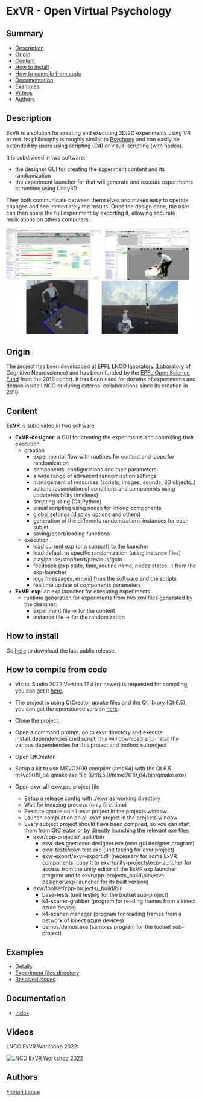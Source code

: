 # ExVR - Open Virtual Psychology

## Summary

* [Description](#description)
* [Origin](#origin)
* [Content](#content)
* [How to install](#how-to-install)
* [How to compile from code](#how-to-compile-from-code)
* [Documentation](#documentation)
* [Examples](#examples)
* [Videos](#videos)
* [Authors](#authors)

## Description

ExVR is a solution for creating and executing 3D/2D experiments using VR or not. Its philosophy is roughly similar to [Psychopy](https://www.psychopy.org/) and can easily be extended by users using scripting (C#) or visual scripting (with nodes).

It is subdivided in two software: 
  *	the designer GUI for creating the experiment content and its randomization
  *	the experiment launcher for that will generate and execute experiments at runtime using Unity3D

They both communicate between themselves and makes easy to operate changes and see immediately the results.
Once the design done, the user can then share the full experiment by exporting it, allowing accurate replications on others computers.

<p float="center">
  <img src="captures/4-panel.png" width="800" />
</p>

## Origin

The project has been developped at [EPFL LNCO laboratory](https://www.epfl.ch/labs/lnco/) (Laboratory of Cognitive Neuroscience) and has been funded by the [EPFL Open Science Fund](https://www.epfl.ch/research/open-science/in-practice/open-science-fund/) from the 2019 cohort. It has been used for dozains of experiments and demos inside LNCO or during external collaborations since its creation in 2018.


## Content

**ExVR** is subdivided in two software:
* **ExVR-designer**: a GUI for creating the experiments and controlling their execution
  * creation
    * experimental flow with routines for content and loops for randomization
    * components, configurations and their parameters
    * a wide range of advanced randomization settings
    * management of resources (scripts, images, sounds, 3D objects..)
    * actions (association of conditions and components using update/visibility timelines)   
    * scripting using (C#,Python)
    * visual scripting using nodes for linking components
    * global settings (display options and others)
    * generation of the differents randomizations instances for each subjet
    * saving/eport/loading functions
  * execution
    * load current exp (or a subpart) to the launcher
    * load default or specific randomization (using instance files)
    * play/pause/stop/next/previous/goto
    * feedback (exp state, time, routine name, nodes states...) from the exp-launcher
    * logs (messages, errors) from the software and the scripts
    * realtime update of components parameters
* **ExVR-exp**: an exp launcher for executing experiments
  * runtime generation for experiments from two xml files generated by the designer:
    * experiment file -> for the content
    * instance file  -> for the randomization
  

## How to install

Go [here](https://github.com/BlankeLab/ExVR/releases) to download the last public release.

## How to compile from code

 * Visual Studio 2022 Version 17.4 (or newer) is requested for compiling, you can get it [here](
https://visualstudio.microsoft.com/vs/community/). 

 * The project is using QtCreator qmake files and the Qt library (Qt 6.5), you can get the opensource version [here](https://www.qt.io/download-thank-you).

 * Clone the project.
 * Open a command prompt, go to exvr directory and execute install_dependencies.cmd script, this will download and install the various dependencies for this project and toolbox subproject
 * Open QtCreator
 * Setup a kit to use MSVC2019 compiler (amd64) with the Qt 6.5 msvc2019_64 qmake exe file (Qt/6.5.0/msvc2019_64/bin/qmake.exe)
 * Open exvr-all-exvr.pro project file
    * Setup a release config with ./exvr as working directory
    * Wait for indexing process (only first time)
    * Execute qmake on all-exvr project in the projects window
    * Launch compilation on all-exvr project in the projects window
    * Every subject project should have been compiled, so you can start them from QtCreator or by directly launching the relevant exe files
       * exvr/cpp-projects/_build/bin
          * exvr-designer/exvr-designer.exe (exvr gui designer program)
          * exvr-tests/exvr-test.exe (unit testing for exvr project)
          * exvr-export/exvr-export.dll (necessary for some ExVR components, copy it to exvr\unity-projects\exp-launcher for access from the unity editor of the ExVR exp launcher program and to exvr\cpp-projects\_build\bin\exvr-designer\exp-launcher for its built version)
       * exvr/toolset/cpp-projects/_build/bin
          * base-tests (unit testing for the toolset sub-project)
          * k4-scaner-grabber (program for reading frames from a kinect azure device)
          * k4-scaner-manager (program for reading frames from a network of kinect azure devices)
          * demos/demos.exe (samples program for the toolset sub-project)              


## Examples

* [Details](cpp-projects/_build/bin/exvr-designer/data/experiments/examples/doc_examples.md)
* [Experiment files directory](cpp-projects/_build/bin/exvr-designer/data/experiments/examples)
* [Resolved issues](https://github.com/BlankeLab/ExVR/issues?q=is%3Aissue+is%3Aclosed)

## Documentation

* [Index](cpp-projects/_build/bin/exvr-designer/data/documentation/doc_general.md)

## Videos

LNCO ExVR Workshop 2022:

[![LNCO ExVR Workshop 2022](http://img.youtube.com/vi/0CLKMm5fcws/0.jpg)](https://www.youtube.com/watch?v=0CLKMm5fcws)

## Authors

[Florian Lance](https://www.linkedin.com/in/florian-lance/)
